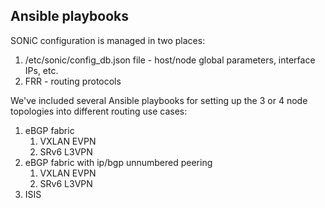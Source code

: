 ## Ansible playbooks

SONiC configuration is managed in two places:

1. /etc/sonic/config_db.json file - host/node global parameters, interface IPs, etc.
2. FRR - routing protocols

We've included several Ansible playbooks for setting up the 3 or 4 node topologies into different routing use cases:

1. eBGP fabric
   1. VXLAN EVPN
   2. SRv6 L3VPN
2. eBGP fabric with ip/bgp unnumbered peering
   1. VXLAN EVPN
   2. SRv6 L3VPN
3. ISIS 